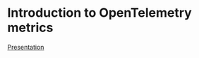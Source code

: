 # Introduction to OpenTelemetry metrics

[Presentation](https://docs.google.com/presentation/d/107ZPuA-UtfuDQznD_PN3mxJeHDtISjybDkCiBmSXxdk)